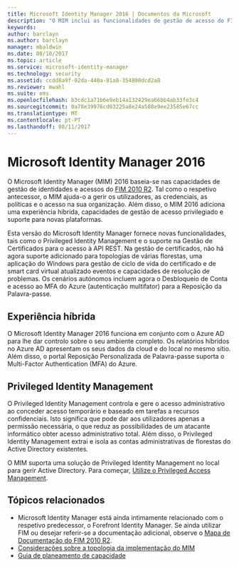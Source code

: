 ```yaml
---
title: Microsoft Identity Manager 2016 | Documentos da Microsoft
description: "O MIM inclui as funcionalidades de gestão de acesso do FIM 2010 e ajuda-o a gerir utilizadores, credenciais, políticas e acesso dentro da sua organização."
keywords: 
author: barclayn
ms.author: barclayn
manager: mbaldwin
ms.date: 08/10/2017
ms.topic: article
ms.service: microsoft-identity-manager
ms.technology: security
ms.assetid: ccdd8a9f-02da-440a-81a8-354800dcd2a8
ms.reviewer: mwahl
ms.suite: ems
ms.openlocfilehash: b3cdc1a71b6e9eb14a132429ea66bb4ab33fe3c4
ms.sourcegitcommit: 0a78e39976cd03225a8e24a508e9ee23585e67cc
ms.translationtype: MT
ms.contentlocale: pt-PT
ms.lasthandoff: 08/11/2017
---
```

# <a name="microsoft-identity-manager-2016"></a>Microsoft Identity Manager 2016
O Microsoft Identity Manager (MIM) 2016 baseia-se nas capacidades de gestão de identidades e acessos do [FIM 2010 R2](https://technet.microsoft.com/library/jj133885.aspx). Tal como o respetivo antecessor, o MIM ajuda-o a gerir os utilizadores, as credenciais, as políticas e o acesso na sua organização.  Além disso, o MIM 2016 adiciona uma experiência híbrida, capacidades de gestão de acesso privilegiado e suporte para novas plataformas.

Esta versão do Microsoft Identity Manager fornece novas funcionalidades, tais como o Privileged Identity Management e o suporte na Gestão de Certificados para o acesso à API REST. Na gestão de certificados, não há agora suporte adicionado para topologias de várias florestas, uma aplicação do Windows para gestão de ciclo de vida do certificado e de smart card virtual atualizado eventos e capacidades de resolução de problemas. Os cenários autónomos incluem agora o Desbloqueio de Conta e acesso ao MFA do Azure (autenticação multifator) para a Reposição da Palavra-passe.

## <a name="hybrid-experience"></a>Experiência híbrida
O Microsoft Identity Manager 2016 funciona em conjunto com o Azure AD para lhe dar controlo sobre o seu ambiente completo. Os relatórios híbridos no Azure AD apresentam os seus dados da cloud e do local no mesmo sítio. Além disso, o portal Reposição Personalizada de Palavra-passe suporta o Multi-Factor Authentication (MFA) do Azure.

## <a name="privileged-identity-management"></a>Privileged Identity Management
O Privileged Identity Management controla e gere o acesso administrativo ao conceder acesso temporário e baseado em tarefas a recursos confidenciais. Isto significa que pode dar aos utilizadores apenas a permissão necessária, o que reduz as possibilidades de um atacante informático obter acesso administrativo total. Além disso, o Privileged Identity Management extrai e isola as contas administrativas de florestas do Active Directory existentes.

O MIM suporta uma solução de Privileged Identity Management no local para gerir Active Directory. Para começar, [Utilize o Privileged Access Management](./pam/privileged-identity-management-for-active-directory-domain-services.md).

## <a name="related-topics"></a>Tópicos relacionados

- Microsoft Identity Manager está ainda intimamente relacionado com o respetivo predecessor, o Forefront Identity Manager. Se ainda utilizar FIM ou desejar referir-se a documentação adicional, observe o [Mapa de Documentação do FIM 2010 R2](https://technet.microsoft.com/library/jj133885.aspx).
- [Considerações sobre a topologia da implementação do MIM](topology-considerations.md)
- [Guia de planeamento de capacidade](capacity-planning-guide.md)